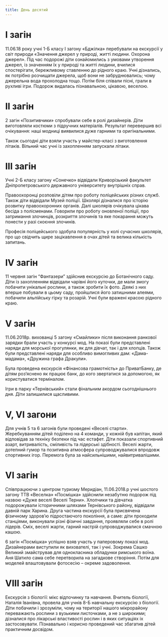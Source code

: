 ```yaml
---
title: День десятий
---
```


# І загін

11.06.18 року учні 1-Б класу І загону «Бджілка» перебували на екскурсії у світ природи «Значення джерел у природі, житті людини. Охорона джерел». Під час подорожі діти ознайомились з умовами утворення джерел, із значенням їх у природі та житті людини, вчилися спостерігати, бережливому ставленню до рідного краю. Учні дізнались, як потрібно розчищати джерела, щоб вони не забруднювались; чому джерельна вода прохолодна тощо. Потім біля співали пісні, грали в рухливі ігри. Подорож видалась пізнавальною, цікавою, веселою.

<slideshow id="_/72157670004366778" />

# ІІ загін

2 загін «Позитивчики» спробували себе в ролі дизайнерів. Діти виготовляли костюми з підручних матеріалів. Результат перевершив всі очікування: наші модниці виявилися дуже гарними та оригінальними.

Також сьогодні діти взяли участь у майстер-класі з виготовлення літаків. Вільний час учні із захопленням запускали літаки.

<slideshow id="_/72157696173316711" />

# ІІІ загін

Учні 2-Б класу загону «Сонечко» відвідали Криворізький факультет Дніпропетровського державного університету внутрішніх справ.

Правоохоронці розповіли дітям про роботу поліцейських різних служб. Також діти відвідали Музей поліції. Школярі дізналися про історію розвитку правоохоронних органів. Далі школярів очікувала цікава бесіда з полісменами. Говорили про роботу оновленої поліції, про затримання злочинців, розкриття злочинів та яке покарання можуть понести у разі скоєння злочинів.

Професія поліцейського здобула популярність у колі сучасних школярів, про що свідчить щире зацікавлення в очах дітей та велика кількість запитань.

<slideshow id="_/72157694740851322" />

# IV загін

11 червня загін “Фантазери” здійснив екскурсію до Ботанічного саду. Діти із захопленням відвідали чарівні його куточки, де мали змогу побачити унікальні рослини, а також зробити їх фото. Деякі з них вперше побували в цьому саду, пройшлися його затишними алеями, побачили альпійську гірку та розарій. Учні були вражені красою рідного краю.

<slideshow id="_/72157670040314218" />

# V загін

11.06.2018р. вихованці 5 загону «Смайлики» після виконання ранкової зарядки брали участь у конкурсі мод. На показі були представлені наряди для морської прогулянки, як для дівчат, так і для хлопців. Також були представлені наряди для особливо вимогливих дам: «Дама-мадама», «Дружина графа Дракули».

Була проведена екскурсія «Фінансова грамотність» до ПриватБанку, де дітям роз’яснено як працює банк, до кого звертатися за допомогою, як користуватися терміналом.

Ігри в парку «Тернівський» стали фінальним акордом сьогоднішнього дня. Діти залишилися щасливими.

<slideshow id="_/72157696176121181" />

# V, VI загони

Для учнів 5 та 6 загонів були проведені «Веселі старти». Жеребкуванням дітей поділено на 4 команди, у кожній був капітан, який відповідав за техніку безпеки під час естафет. Діти показали спортивний азарт, витривалість, сміливість та лідерські здібності. Веселі жарти, дотепний гумор та позитивна атмосфера супроводжувалися впродовж спортивних ігор. Перемога була за найсильнішими, найвитривалішими.

<slideshow id="_/72157667965084447" />

# VI загін

Співпрацюючи з центром туризму Меридіан, 11.06.2018.р учні шостого загону ТТВ «Веселка» «Посмішка» здійснили незабутню подорож під назвою «Дуже веселі Веселі Терни». Хлопчики та дівчатка подорожували історичними шляхами Тернівського району, відвідали давній парк Харина. Друга частина екскурсії була присвячена фізичному здоров’ю підростаючого покоління, а саме: діти проходили станціями, виконували різні фізичні завдання, проявляли себе в ролі лідерів. Сміх, веселі жарти, гарний настрій супроводжувалися смачною кашою.

<slideshow id="_/72157670003925238" />

6 загін «Посмішка» успішно взяв участь у паперовому показі мод. Дизайнерами виступили як вихователі, так і учні. Зокрема Сашко Великий змайстрував для однокласника обладунки римського воїна. Аня Шатило сама себе перетворила на загадкове створіння. Потім для моделей влаштовували фотосесію – окреме задоволення.

<slideshow id="_/72157696176282201" />

# VIII загін

Екскурсія з біології: мікс відпочинку та навчання. Вчитель біології, Наталія Іванівна, провела для учнів 8-Б навчальну екскурсію з біології. Діти побачили і зрозуміли, чому на території нашого мікрорайону переважають рослини з вузькими листочками, а не з широкими; дізналися про лікарські властивості рослин і в яких ситуаціях іх застосовувати. Пізнавально і корисно проведений час збагатив дітей практичним досвідом.

<slideshow id="_/72157696249446071" />
